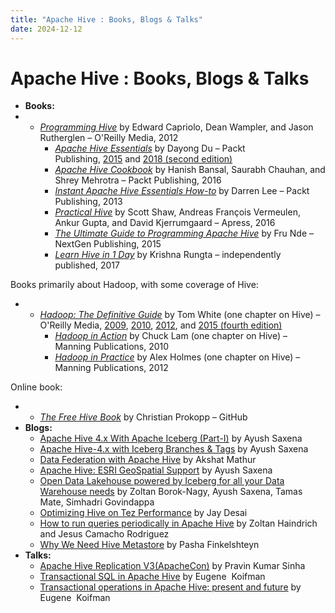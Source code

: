 ```yaml
---
title: "Apache Hive : Books, Blogs & Talks"
date: 2024-12-12
---
```


# Apache Hive : Books, Blogs & Talks

* **Books:**
* + *[Programming Hive](http://shop.oreilly.com/product/0636920023555.do)* by Edward Capriolo, Dean Wampler, and Jason Rutherglen – O'Reilly Media, 2012
	+ *[Apache Hive Essentials](https://www.packtpub.com/application-development/apache-hive-essentials-second-edition)* by Dayong Du – Packt Publishing, [2015](http://bit.ly/1QVANQA) and [2018 (second edition)](https://www.packtpub.com/application-development/apache-hive-essentials-second-edition)
	+ [*Apache Hive Cookbook*](https://www.packtpub.com/big-data-and-business-intelligence/apache-hive-cookbook) by Hanish Bansal, Saurabh Chauhan, and Shrey Mehrotra – Packt Publishing, 2016
	+ *[Instant Apache Hive Essentials How-to](http://bit.ly/1iKrQhV)* by Darren Lee – Packt Publishing, 2013
	+ *[Practical Hive](https://www.apress.com/us/book/9781484202722)* by Scott Shaw, Andreas François Vermeulen, Ankur Gupta, and David Kjerrumgaard – Apress, 2016
	+ [*The Ultimate Guide to Programming Apache Hive*](https://www.goodreads.com/book/show/25948488-the-ultimate-guide-to-programming-apache-hive) by Fru Nde – NextGen Publishing, 2015
	+ [*Learn Hive in 1 Day*](https://www.amazon.com/Learn-Hive-Day-Complete-Master/dp/1521596778/ref=tmm_pap_swatch_0?_encoding=UTF8&qid=1545009451&sr=1-1) by Krishna Rungta – independently published, 2017

Books primarily about Hadoop, with some coverage of Hive:

* + *[Hadoop: The Definitive Guide](http://shop.oreilly.com/product/0636920033448.do)* by Tom White (one chapter on Hive) – O'Reilly Media, [2009](http://shop.oreilly.com/product/9780596521981.do), [2010](http://shop.oreilly.com/product/0636920010388.do), [2012](http://shop.oreilly.com/product/0636920021773.do), and [2015 (fourth edition)](http://shop.oreilly.com/product/0636920033448.do)
	+ [*Hadoop in Action*](https://www.manning.com/books/hadoop-in-action) by Chuck Lam (one chapter on Hive) – Manning Publications, 2010
	+ [*Hadoop in Practice*](https://www.manning.com/books/hadoop-in-practice) by Alex Holmes (one chapter on Hive) – Manning Publications, 2012

Online book:

* + *[The Free Hive Book](https://github.com/Prokopp/the-free-hive-book)* by Christian Prokopp – GitHub
* **Blogs:**
	+ [Apache Hive 4.x With Apache Iceberg (Part-I)](https://link.medium.com/WUuuzhdtxBb) by Ayush Saxena
	+ [Apache Hive-4.x with Iceberg Branches & Tags](https://medium.com/@ayushtkn/apache-hive-4-x-with-iceberg-branches-tags-3d52293ac0bf) by Ayush Saxena
	+ [Data Federation with Apache Hive](https://link.medium.com/JKRi6qMGmBb) by Akshat Mathur
	+ [Apache Hive: ESRI GeoSpatial Support](http://link.medium.com/i1p4vwWODAb) by Ayush Saxena
	+ [Open Data Lakehouse powered by Iceberg for all your Data Warehouse needs](https://blog.cloudera.com/open-data-lakehouse-powered-by-iceberg-for-all-your-data-warehouse-needs/) by Zoltan Borok-Nagy, Ayush Saxena, Tamas Mate, Simhadri Govindappa
	+ [Optimizing Hive on Tez Performance](https://blog.cloudera.com/optimizing-hive-on-tez-performance/) by Jay Desai
	+ [How to run queries periodically in Apache Hive](https://blog.cloudera.com/how-to-run-queries-periodically-in-apache-hive/) by Zoltan Haindrich and Jesus Camacho Rodriguez
	+ [Why We Need Hive Metastore](https://blog.jetbrains.com/big-data-tools/2022/07/01/why-we-need-hive-metastore/) by Pasha Finkelshteyn
* **Talks:**
	+ [Apache Hive Replication V3(ApacheCon)](https://www.youtube.com/watch?v=pzyaGC6i7t4) by Pravin Kumar Sinha
	+ [Transactional SQL in Apache Hive](https://www.youtube.com/watch?v=Rk8irGDjpuI) by Eugene  Koifman
	+ [Transactional operations in Apache Hive: present and future](https://www.youtube.com/watch?v=GyzU9wG0cFQ&t=834s) by Eugene  Koifman

 

 

